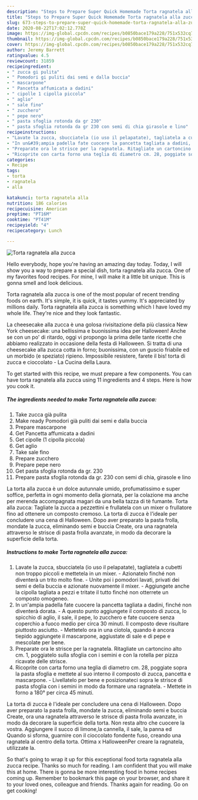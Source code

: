 ```yaml
---
description: "Steps to Prepare Super Quick Homemade Torta ragnatela alla zucca"
title: "Steps to Prepare Super Quick Homemade Torta ragnatela alla zucca"
slug: 673-steps-to-prepare-super-quick-homemade-torta-ragnatela-alla-zucca
date: 2020-08-22T17:02:12.778Z
image: https://img-global.cpcdn.com/recipes/b0850bace179a228/751x532cq70/torta-ragnatela-alla-zucca-recipe-main-photo.jpg
thumbnail: https://img-global.cpcdn.com/recipes/b0850bace179a228/751x532cq70/torta-ragnatela-alla-zucca-recipe-main-photo.jpg
cover: https://img-global.cpcdn.com/recipes/b0850bace179a228/751x532cq70/torta-ragnatela-alla-zucca-recipe-main-photo.jpg
author: Jeremy Barrett
ratingvalue: 4.5
reviewcount: 31859
recipeingredient:
- " zucca gi pulita"
- " Pomodori gi puliti dai semi e dalla buccia"
- " mascarpone"
- " Pancetta affumicata a dadini"
- " cipolle 1 cipolla piccola"
- " aglio"
- " sale fino"
- " zucchero"
- " pepe nero"
- " pasta sfoglia rotonda da gr 230"
- " pasta sfoglia rotonda da gr 230 con semi di chia girasole e lino"
recipeinstructions:
- "Lavate la zucca, sbucciatela (io uso il pelapatate), tagliatela a cubetti non troppo piccoli e mettetela in un mixer. Azionatelo finché non diventerà un trito molto fine. Unite poi i pomodori lavati, privati dei semi e della buccia e azionate nuovamente il mixer. Aggiungete anche la cipolla tagliata a pezzi e tritate il tutto finché non otterrete un composto omogeneo."
- "In un&#39;ampia padella fate cuocere la pancetta tagliata a dadini, finché non diventerà dorata. A questo punto aggiungete il composto di zucca, lo spicchio di aglio, il sale, il pepe, lo zucchero e fate cuocere senza coperchio a fuoco medio per circa 30 minuti. Il composto deve risultare piuttosto asciutto. Mettetelo ora in una ciotola, quando è ancora tiepido aggiungete il mascarpone, aggiustate di sale e di pepe e mescolate per bene."
- "Preparate ora le strisce per la ragnatela. Ritagliate un cartoncino alto cm. 1, poggiatelo sulla sfoglia con i semini e con la rotella per pizza ricavate delle strisce."
- "Ricoprite con carta forno una teglia di diametro cm. 28, poggiate sopra la pasta sfoglia e mettete al suo interno il composto di zucca, pancetta e mascarpone. Livellatelo per bene e posizionateci sopra le strisce di pasta sfoglia con i semini in modo da formare una ragnatela. Mettete in forno a 180° per circa 45 minuti."
categories:
- Recipe
tags:
- torta
- ragnatela
- alla

katakunci: torta ragnatela alla 
nutrition: 186 calories
recipecuisine: American
preptime: "PT16M"
cooktime: "PT41M"
recipeyield: "4"
recipecategory: Lunch

---
```



![Torta ragnatela alla zucca](https://img-global.cpcdn.com/recipes/b0850bace179a228/751x532cq70/torta-ragnatela-alla-zucca-recipe-main-photo.jpg)

Hello everybody, hope you're having an amazing day today. Today, I will show you a way to prepare a special dish, torta ragnatela alla zucca. One of my favorites food recipes. For mine, I will make it a little bit unique. This is gonna smell and look delicious.

Torta ragnatela alla zucca is one of the most popular of recent trending foods on earth. It's simple, it is quick, it tastes yummy. It's appreciated by millions daily. Torta ragnatela alla zucca is something which I have loved my whole life. They're nice and they look fantastic.

La cheesecake alla zucca è una golosa rivisitazione della più classica New York cheesecake: una bellissima e buonissima idea per Halloween! Anche se con un po&#39; di ritardo, oggi vi propongo la prima delle tante ricette che abbiamo realizzato in occasione della festa di Halloween. Si tratta di una cheesecake alla zucca cotta in forno; buonissima, con un guscio friabile ed un morbido (e speziato) ripieno. Impossibile resistere, farete il bis! torta di zucca e cioccolato - La Cucina della Laura.


To get started with this recipe, we must prepare a few components. You can have torta ragnatela alla zucca using 11 ingredients and 4 steps. Here is how you cook it.

<!--inarticleads1-->

##### The ingredients needed to make Torta ragnatela alla zucca:

1. Take  zucca già pulita
1. Make ready  Pomodori già puliti dai semi e dalla buccia
1. Prepare  mascarpone
1. Get  Pancetta affumicata a dadini
1. Get  cipolle (1 cipolla piccola)
1. Get  aglio
1. Take  sale fino
1. Prepare  zucchero
1. Prepare  pepe nero
1. Get  pasta sfoglia rotonda da gr. 230
1. Prepare  pasta sfoglia rotonda da gr. 230 con semi di chia, girasole e lino


La torta alla zucca è un dolce autunnale umido, profumatissimo e super soffice, perfetta in ogni momento della giornata, per la colazione ma anche per merenda accompagnata magari da una bella tazza di tè fumante. Torta alla zucca: Tagliate la zucca a pezzettini e frullatela con un mixer o frullatore fino ad ottenere un composto cremoso. La torta di zucca è l&#39;ideale per concludere una cena di Halloween. Dopo aver preparato la pasta frolla, mondate la zucca, eliminando semi e buccia Create, ora una ragnatela attraverso le strisce di pasta frolla avanzate, in modo da decorare la superficie della torta. 

<!--inarticleads2-->

##### Instructions to make Torta ragnatela alla zucca:

1. Lavate la zucca, sbucciatela (io uso il pelapatate), tagliatela a cubetti non troppo piccoli e mettetela in un mixer. - Azionatelo finché non diventerà un trito molto fine. - Unite poi i pomodori lavati, privati dei semi e della buccia e azionate nuovamente il mixer. - Aggiungete anche la cipolla tagliata a pezzi e tritate il tutto finché non otterrete un composto omogeneo.
1. In un&#39;ampia padella fate cuocere la pancetta tagliata a dadini, finché non diventerà dorata. - A questo punto aggiungete il composto di zucca, lo spicchio di aglio, il sale, il pepe, lo zucchero e fate cuocere senza coperchio a fuoco medio per circa 30 minuti. Il composto deve risultare piuttosto asciutto. - Mettetelo ora in una ciotola, quando è ancora tiepido aggiungete il mascarpone, aggiustate di sale e di pepe e mescolate per bene.
1. Preparate ora le strisce per la ragnatela. Ritagliate un cartoncino alto cm. 1, poggiatelo sulla sfoglia con i semini e con la rotella per pizza ricavate delle strisce.
1. Ricoprite con carta forno una teglia di diametro cm. 28, poggiate sopra la pasta sfoglia e mettete al suo interno il composto di zucca, pancetta e mascarpone. - Livellatelo per bene e posizionateci sopra le strisce di pasta sfoglia con i semini in modo da formare una ragnatela. - Mettete in forno a 180° per circa 45 minuti.


La torta di zucca è l&#39;ideale per concludere una cena di Halloween. Dopo aver preparato la pasta frolla, mondate la zucca, eliminando semi e buccia Create, ora una ragnatela attraverso le strisce di pasta frolla avanzate, in modo da decorare la superficie della torta. Non resta altro che cuocere la vostra. Aggiungere il succo di limone,la cannella, il sale, la panna ed Quando si sforna, guarnire con il cioccolato fondente fuso, creando una ragnatela al centro della torta. Ottima x HalloweenPer creare la ragnatela, utilizzate la. 

So that's going to wrap it up for this exceptional food torta ragnatela alla zucca recipe. Thanks so much for reading. I am confident that you will make this at home. There is gonna be more interesting food in home recipes coming up. Remember to bookmark this page on your browser, and share it to your loved ones, colleague and friends. Thanks again for reading. Go on get cooking!
